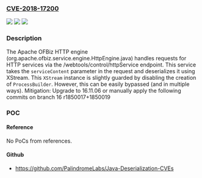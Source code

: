 ### [CVE-2018-17200](https://cve.mitre.org/cgi-bin/cvename.cgi?name=CVE-2018-17200)
![](https://img.shields.io/static/v1?label=Product&message=OFBiz&color=blue)
![](https://img.shields.io/static/v1?label=Version&message=OFBiz%2016.11.01%20to%2016.11.05%20&color=brightgreen)
![](https://img.shields.io/static/v1?label=Vulnerability&message=remote%20code%20execution&color=brightgreen)

### Description

The Apache OFBiz HTTP engine (org.apache.ofbiz.service.engine.HttpEngine.java) handles requests for HTTP services via the /webtools/control/httpService endpoint. This service takes the `serviceContent` parameter in the request and deserializes it using XStream. This `XStream` instance is slightly guarded by disabling the creation of `ProcessBuilder`. However, this can be easily bypassed (and in multiple ways). Mitigation: Upgrade to 16.11.06 or manually apply the following commits on branch 16 r1850017+1850019

### POC

#### Reference
No PoCs from references.

#### Github
- https://github.com/PalindromeLabs/Java-Deserialization-CVEs

